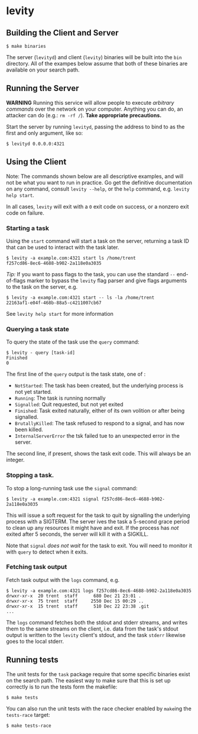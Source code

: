 # levity

## Building the Client and Server

```
$ make binaries
```

The server (`levityd`) and client (`levity`) binaries will be built into
the `bin` directory. All of the exampes below assume that both of these
binaries are available on your search path.

## Running the Server

**WARNING** Running this service will allow people to execute *arbitrary 
commands* over the network on your computer. Anything you can do, an
attacker can do (e.g.: `rm -rf /`). **Take appropriate precautions.**

Start the server by running `levityd`, passing the address to bind to as
the first and only argument, like so:

```
$ levityd 0.0.0.0:4321
```

## Using the Client

Note: The commands shown below are all descriptive examples, and will
not be what you want to run in practice. Go get the definitive documentation
on any command, consult `levity --help`, or the `help` command, e.g. 
`levity help start`.

In all cases, `levity` will exit with a `0` exit code on success, or a
nonzero exit code on failure.

### Starting a task

Using the `start` command will start a task on the server, returning a task
ID that can be used to interact with the task later.

```
$ levity -a example.com:4321 start ls /home/trent
f257cd86-8ec6-4688-b902-2a118e0a3035
```

*Tip:* If you want to pass flags to the task, you can use the standard `--`
end-of-flags marker to bypass the `levity` flag parser and give flags arguments 
to the task on the server, e.g.

```
$ levity -a example.com:4321 start -- ls -la /home/trent
22163af1-e04f-468b-88a5-c4211007cb67
```

See `levity help start` for more information
### Querying a task state
To query the state of the task use the `query` command:

```
$ levity - query [task-id]
Finished
0
```

The first line of the `query` output is the task state, one of :
 * `NotStarted`: The task has been created, but the underlying process is not yet started.
 * `Running`: The task is running normally
 * `Signalled`: Quit requested, but not yet exited
 * `Finished`: Task exited naturally, either of its own volition or after being signalled. 
 * `BrutallyKilled`: The task refused to respond to a signal, and has now been killed. 
 * `InternalServerError` the tsk failed tue to an unexpected error in the server.

The second line, if present, shows the task exit code. This will always be an integer.

### Stopping a task.

To stop a long-running task use the `signal` command:

```
$ levity -a example.com:4321 signal f257cd86-8ec6-4688-b902-2a118e0a3035
```

This will issue a soft request for the task to quit by signalling the underlying 
process with a SIGTERM. The server ives the task a 5-second grace period to clean
up any resources it might have and exit. If the process has _not_ exited after 5
seconds, the server will kill it with a SIGKILL.

Note that `signal` _does not wait_ for the task to exit. You will need to monitor
it with `query` to detect when it exits.

### Fetching task output

Fetch task output with the `logs` command, e.g.

```
$ levity -a example.com:4321 logs f257cd86-8ec6-4688-b902-2a118e0a3035
drwxr-xr-x  20 trent  staff      680 Dec 21 23:01 .
drwxr-xr-x  75 trent  staff     2550 Dec 15 00:29 ..
drwxr-xr-x  15 trent  staff      510 Dec 22 23:38 .git
...
```

The `logs` command fetches both the stdout and stderr streams, and writes 
them to the same streams on the client, i.e. data from the task's stdout 
output is written to the `levity` client's stdout, and the task `stderr`
likewise goes to the local stderr.

## Running tests

The unit tests for the `task` package require that some
specific binaries exist on the search path. The easiest way
to make sure that this is set up correctly is to run the tests form the makefile:

```
$ make tests
```

You can also run the unit tests with the race checker enabled by `make`ing the `tests-race` target:

```
$ make tests-race
```